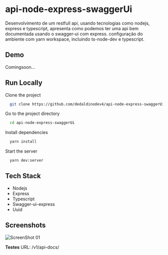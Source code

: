 
# api-node-express-swaggerUi

Desenvolvimento de um restfull api, usando tecnologias como nodejs, express e typescript, apresenta como podemos ter uma api bem documentada usando o swagger-ui com express.
configuração do ambiente com yarn workspace, incluindo ts-node-dev e typescript.

## Demo

Comingsoon...

## Run Locally

Clone the project

```bash
  git clone https://github.com/dedaldinodev4/api-node-express-swaggerUi
```

Go to the project directory

```bash
  cd api-node-express-swaggerUi
```

Install dependencies

```bash
  yarn install
```

Start the server

```bash
  yarn dev:server
```


## Tech Stack

- Nodejs
- Express
- Typescript
- Swagger-ui-express
- Uuid

## Screenshots

![ScreenShot 01](/publc/img1.png)

**Testes**
URL: /v1/api-docs/